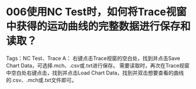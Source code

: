 # 006使用NC Test时，如何将Trace视窗中获得的运动曲线的完整数据进行保存和读取？
Tags：NC Test、Trace
A：
	右键点击Trace视窗的空白处，找到并点击Save Chart Data，可选择.mch、.csv或.txt进行保存。
	需要读取时，再次在Trace视窗中空白处右键点击，找到并点击Load Chart Data，找到并双击想要查看的曲线的.csv、.mch或.txt文件即可。